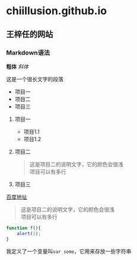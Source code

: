 # chiillusion.github.io
## 王梓任的网站
### Markdown语法
    
**粗体**
*斜体*
     
这是一个很长文字的段落   

+ 项目一  
+ 项目二  
+ 项目三   


1. 项目一   
    + 项目1.1  
    + 项目1.2  
2. 项目二  

    > 这是项目二的说明文字，它的颜色会很浅  
    > 项目可以有多行  
    
3. 项目三


<a href="http://www.baidu.com" target="_blank">百度地址</a>  

> 这是项目二的说明文字，它的颜色会很浅  
> 项目可以有多行  
   
```javascript
function f(){
    alert(1);
}
```
    
我定义了一个变量叫`var some`，它用来存放一些字符串  
